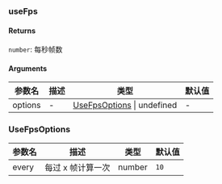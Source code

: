 ### useFps

#### Returns

`number`: 每秒帧数

#### Arguments

| 参数名  | 描述 | 类型                                         | 默认值 |
| ------- | ---- | -------------------------------------------- | ------ |
| options | -    | [UseFpsOptions](#UseFpsOptions) \| undefined | -      |

### UseFpsOptions

| 参数名 | 描述              | 类型   | 默认值 |
| ------ | ----------------- | ------ | ------ |
| every  | 每过 x 帧计算一次 | number | `10`   |
